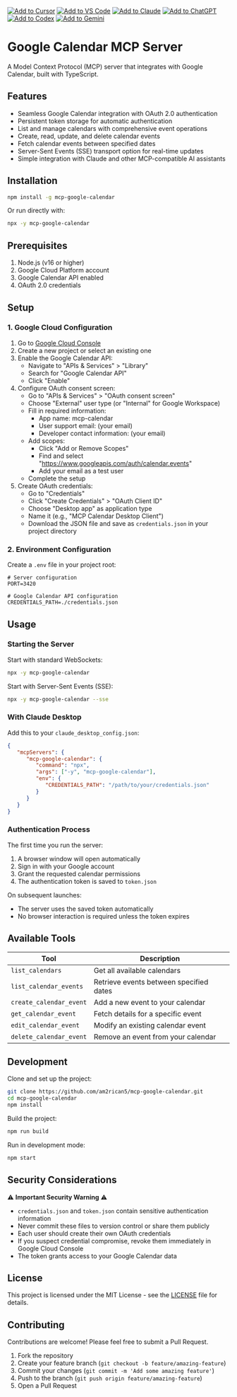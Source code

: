 [![Add to Cursor](https://fastmcp.me/badges/cursor_dark.svg)](https://fastmcp.me/MCP/Details/686/google-calendar)
[![Add to VS Code](https://fastmcp.me/badges/vscode_dark.svg)](https://fastmcp.me/MCP/Details/686/google-calendar)
[![Add to Claude](https://fastmcp.me/badges/claude_dark.svg)](https://fastmcp.me/MCP/Details/686/google-calendar)
[![Add to ChatGPT](https://fastmcp.me/badges/chatgpt_dark.svg)](https://fastmcp.me/MCP/Details/686/google-calendar)
[![Add to Codex](https://fastmcp.me/badges/codex_dark.svg)](https://fastmcp.me/MCP/Details/686/google-calendar)
[![Add to Gemini](https://fastmcp.me/badges/gemini_dark.svg)](https://fastmcp.me/MCP/Details/686/google-calendar)

# Google Calendar MCP Server

A Model Context Protocol (MCP) server that integrates with Google Calendar, built with TypeScript.

## Features

- Seamless Google Calendar integration with OAuth 2.0 authentication
- Persistent token storage for automatic authentication
- List and manage calendars with comprehensive event operations
- Create, read, update, and delete calendar events
- Fetch calendar events between specified dates
- Server-Sent Events (SSE) transport option for real-time updates
- Simple integration with Claude and other MCP-compatible AI assistants

## Installation

```bash
npm install -g mcp-google-calendar
```

Or run directly with:

```bash
npx -y mcp-google-calendar
```

## Prerequisites

1. Node.js (v16 or higher)
2. Google Cloud Platform account
3. Google Calendar API enabled
4. OAuth 2.0 credentials

## Setup

### 1. Google Cloud Configuration

1. Go to [Google Cloud Console](https://console.cloud.google.com/)
2. Create a new project or select an existing one
3. Enable the Google Calendar API:
   - Navigate to "APIs & Services" > "Library"
   - Search for "Google Calendar API"
   - Click "Enable"
4. Configure OAuth consent screen:
   - Go to "APIs & Services" > "OAuth consent screen"
   - Choose "External" user type (or "Internal" for Google Workspace)
   - Fill in required information:
     - App name: mcp-calendar
     - User support email: (your email)
     - Developer contact information: (your email)
   - Add scopes:
     - Click "Add or Remove Scopes"
     - Find and select "https://www.googleapis.com/auth/calendar.events"
     - Add your email as a test user
   - Complete the setup
5. Create OAuth credentials:
   - Go to "Credentials"
   - Click "Create Credentials" > "OAuth Client ID"
   - Choose "Desktop app" as application type
   - Name it (e.g., "MCP Calendar Desktop Client")
   - Download the JSON file and save as `credentials.json` in your project directory

### 2. Environment Configuration

Create a `.env` file in your project root:

```
# Server configuration
PORT=3420

# Google Calendar API configuration
CREDENTIALS_PATH=./credentials.json
```

## Usage

### Starting the Server

Start with standard WebSockets:
```bash
npx -y mcp-google-calendar
```

Start with Server-Sent Events (SSE):
```bash
npx -y mcp-google-calendar --sse
```

### With Claude Desktop

Add this to your `claude_desktop_config.json`:
```json
{
   "mcpServers": {
      "mcp-google-calendar": {
         "command": "npx",
         "args": ["-y", "mcp-google-calendar"],
         "env": {
            "CREDENTIALS_PATH": "/path/to/your/credentials.json"
         }
      }
   }
}
```

### Authentication Process

The first time you run the server:
1. A browser window will open automatically
2. Sign in with your Google account
3. Grant the requested calendar permissions
4. The authentication token is saved to `token.json`

On subsequent launches:
- The server uses the saved token automatically
- No browser interaction is required unless the token expires

## Available Tools

| Tool | Description |
|------|-------------|
| `list_calendars` | Get all available calendars |
| `list_calendar_events` | Retrieve events between specified dates |
| `create_calendar_event` | Add a new event to your calendar |
| `get_calendar_event` | Fetch details for a specific event |
| `edit_calendar_event` | Modify an existing calendar event |
| `delete_calendar_event` | Remove an event from your calendar |

## Development

Clone and set up the project:
```bash
git clone https://github.com/am2rican5/mcp-google-calendar.git
cd mcp-google-calendar
npm install
```

Build the project:
```bash
npm run build
```

Run in development mode:
```bash
npm start
```

## Security Considerations

⚠️ **Important Security Warning** ⚠️

- `credentials.json` and `token.json` contain sensitive authentication information
- Never commit these files to version control or share them publicly
- Each user should create their own OAuth credentials
- If you suspect credential compromise, revoke them immediately in Google Cloud Console
- The token grants access to your Google Calendar data

## License

This project is licensed under the MIT License - see the [LICENSE](LICENSE) file for details.

## Contributing

Contributions are welcome! Please feel free to submit a Pull Request.

1. Fork the repository
2. Create your feature branch (`git checkout -b feature/amazing-feature`)
3. Commit your changes (`git commit -m 'Add some amazing feature'`)
4. Push to the branch (`git push origin feature/amazing-feature`)
5. Open a Pull Request